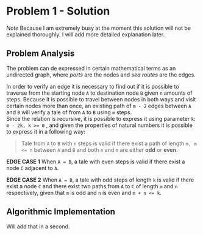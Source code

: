 Problem 1 - Solution
================

*Note* Because I am extremely busy at the moment this solution will not be explained thoroughly. I will add more detailed explanation later.

Problem Analysis
------------------------

The problem can de expressed in certain mathematical terms as an undirected graph, where *ports* are the nodes and *sea routes* are the edges.

In order to verify an edge it is necessary to find out if it is possible to traverse from the starting node ```A``` to destination node ```B``` given ```n``` amounts of steps.
Because it is possible to travel between nodes in both ways and visit certain nodes more than once, an existing path of ```m - 2``` edges between ```A``` and ```B``` will verify a tale of from ```A``` to ```B``` using ```m``` steps.  
Since the relation is recursive, it is possible to express it using parameter ```k```: ```m - 2k, k >= 0``` , and given the properties of natural numbers it is possible to express it in a following way:  
> Tale from ```A``` to ```B``` with ```n``` steps is valid if there exist a path of length ```m, m <= n``` between ```A``` and ```B``` and both ```n``` and ```m``` are either **odd** or **even**.

**EDGE CASE 1**
When ```A = B```, a tale with even steps is valid if there exist a node ```C``` adjacent to ```A```.

**EDGE CASE 2**
When ```A = B```, a tale with odd steps of length ```k``` is valid if there exist a node ```C``` and there exist two paths from ```A``` to ```C``` of length ```m``` and ```n``` respectively, given that ```m``` is odd and ```n``` is even and ```m + n <= k```.

Algorithmic Implementation
-------------------------------------
Will add that in a second.

